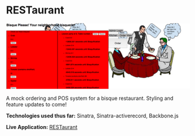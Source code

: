 # RESTaurant


![Screen Shot](/screenshot.png)

A mock ordering and POS system for a bisque restaurant. Styling and feature updates to come!

**Technologies used thus far:**
Sinatra, Sinatra-activerecord, Backbone.js


**Live Application:**
<a href="https://rest-aurant.herokuapp.com/" target="_blank">RESTaurant</a>
